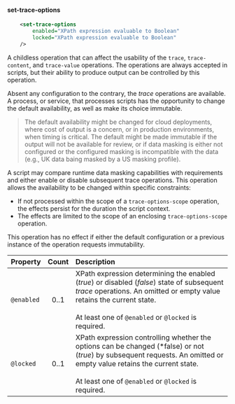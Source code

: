 #### set-trace-options
```xml
    <set-trace-options
        enabled="XPath expression evaluable to Boolean"
        locked="XPath expression evaluable to Boolean"
    />
```

A childless operation that can affect the usability of the `trace`, `trace-content`, and `trace-value` operations. The operations are always accepted in scripts, but their ability to produce output can be controlled by this operation.

Absent any configuration to the contrary, the *trace* operations are available. A process, or service, that processes scripts has the opportunity to change the default availability, as well as make its choice immutable.

> The default availability might be changed for cloud deployments, where cost of output is a concern, or in production environments, when timing is critical. The default might be made immutable if the output will not be available for review, or if data masking is either not configured or the configured masking is incompatible with the data (e.g., UK data baing masked by a US masking profile).

A script may compare runtime data masking capabilities with requirements and either enable or disable subsequent trace operations. This operation allows the availability to be changed within specific constraints:

- If not processed within the scope of a `trace-options-scope` operation, the effects persist for the duration the script context.
- The effects are limited to the scope of an enclosing `trace-options-scope` operation.

This operation has no effect if either the default configuration or a previous instance of the operation requests immutability.

| Property | Count | Description |
| :- | :-: | :- |
| `@enabled` | 0..1 | XPath expression determining the enabled (*true*) or disabled (*false*) state of subsequent *trace* operations. An omitted or empty value retains the current state.<br/><br/>At least one of `@enabled` or `@locked` is required. |
| `@locked` | 0..1 | XPath expression controlling whether the options can be changed (*false) or not (*true*) by subsequent requests. An omitted or empty value retains the current state.<br/><br/>At least one of `@enabled` or `@locked` is required. |
